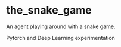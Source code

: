 # the_snake_game
An agent playing around with a snake game. 

Pytorch and Deep Learning experimentation
